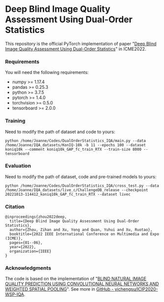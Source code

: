 # Deep Blind Image Quality Assessment Using Dual-Order Statistics

This repository is the official PyTorch implementation of paper "[Deep Blind Image Quality Assessment Using Dual-Order Statistics](https://ieeexplore.ieee.org/abstract/document/9859608)" in ICME2022. 


### Requirements

You will need the following requirements:

- numpy >= 1.17.4
- pandas >= 0.25.3
- python >= 3.7.5
- pytorch >= 1.4.0
- torchvision >= 0.5.0
- tensorboard >= 2.0.0



### Training
Need to modify the path of dataset and code to yours:

```
python /home/Joanne/Codes/DualOrderStatistics_IQA/main.py --data /home/Joanne/IQA_datasets/KonIQ-10k -b 11 --epochs 100 --dataset koniq10k --comment koniq10k_GAP_fc_train_RTX --train-size 8000 --tensorboard 
```



### Evaluation
Need to modify the path of dataset, code and pre-trained models to yours:

```
python /home/Joanne/Codes/DualOrderStatistics_IQA/cross_test.py --data /home/Joanne/IQA_datasets/live_c/ChallengeDB_release --checkpoint 20221013-114412_koniq10k_GAP_fc_train_RTX --dataset livec
```




### Citation

```
@inproceedings{zhou2022deep,
  title={Deep Blind Image Quality Assessment Using Dual-Order Statistics},
  author={Zhou, Zihan and Xu, Yong and Quan, Yuhui and Xu, Ruotao},
  booktitle={2022 IEEE International Conference on Multimedia and Expo (ICME)},
  pages={01--06},
  year={2022},
  organization={IEEE}
}
```



### Acknowledgments
The code is based on the implementation of "[BLIND NATURAL IMAGE QUALITY PREDICTION USING CONVOLUTIONAL NEURAL NETWORKS AND WEIGHTED SPATIAL POOLING](https://github.com/yichengsu/ICIP2020-WSP-IQA#)". See more in [GitHub - yichengsu/ICIP2020-WSP-IQA](https://github.com/yichengsu/ICIP2020-WSP-IQA).



